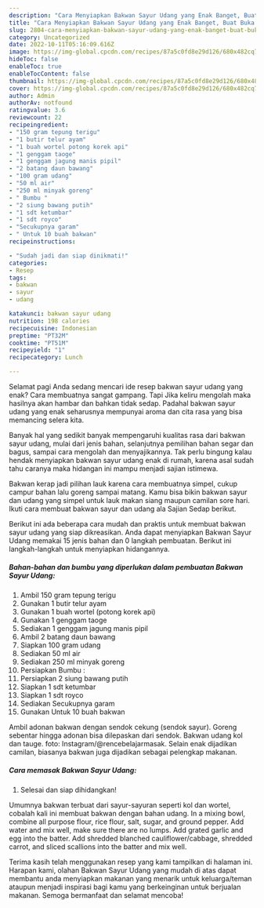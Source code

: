 ```yaml
---
description: "Cara Menyiapkan Bakwan Sayur Udang yang Enak Banget, Buat Buka Puasa Lezat"
title: "Cara Menyiapkan Bakwan Sayur Udang yang Enak Banget, Buat Buka Puasa Lezat"
slug: 2804-cara-menyiapkan-bakwan-sayur-udang-yang-enak-banget-buat-buka-puasa-lezat
category: Uncategorized
date: 2022-10-11T05:16:09.616Z
image: https://img-global.cpcdn.com/recipes/87a5c0fd8e29d126/680x482cq70/bakwan-sayur-udang-foto-resep-utama.jpg
hideToc: false
enableToc: true
enableTocContent: false
thumbnail: https://img-global.cpcdn.com/recipes/87a5c0fd8e29d126/680x482cq70/bakwan-sayur-udang-foto-resep-utama.jpg
cover: https://img-global.cpcdn.com/recipes/87a5c0fd8e29d126/680x482cq70/bakwan-sayur-udang-foto-resep-utama.jpg
author: Admin
authorAv: notfound
ratingvalue: 3.6
reviewcount: 22
recipeingredient:
- "150 gram tepung terigu"
- "1 butir telur ayam"
- "1 buah wortel potong korek api"
- "1 genggam taoge"
- "1 genggam jagung manis pipil"
- "2 batang daun bawang"
- "100 gram udang"
- "50 ml air"
- "250 ml minyak goreng"
- " Bumbu "
- "2 siung bawang putih"
- "1 sdt ketumbar"
- "1 sdt royco"
- "Secukupnya garam"
- " Untuk 10 buah bakwan"
recipeinstructions:

- "Sudah jadi dan siap dinikmati!"
categories:
- Resep
tags:
- bakwan
- sayur
- udang

katakunci: bakwan sayur udang 
nutrition: 198 calories
recipecuisine: Indonesian
preptime: "PT32M"
cooktime: "PT51M"
recipeyield: "1"
recipecategory: Lunch

---
```



Selamat pagi Anda sedang mencari ide resep bakwan sayur udang yang enak? Cara membuatnya sangat gampang. Tapi Jika keliru mengolah maka hasilnya akan hambar dan bahkan tidak sedap. Padahal bakwan sayur udang yang enak seharusnya mempunyai aroma dan cita rasa yang bisa memancing selera kita.


Banyak hal yang sedikit banyak mempengaruhi kualitas rasa dari bakwan sayur udang, mulai dari jenis bahan, selanjutnya pemilihan bahan segar dan bagus, sampai cara mengolah dan menyajikannya. Tak perlu bingung kalau hendak menyiapkan bakwan sayur udang enak di rumah, karena asal sudah tahu caranya maka hidangan ini mampu menjadi sajian istimewa.

Bakwan kerap jadi pilihan lauk karena cara membuatnya simpel, cukup campur bahan lalu goreng sampai matang. Kamu bisa bikin bakwan sayur dan udang yang simpel untuk lauk makan siang maupun camilan sore hari. Ikuti cara membuat bakwan sayur dan udang ala Sajian Sedap berikut.


Berikut ini ada beberapa cara mudah dan praktis untuk membuat bakwan sayur udang yang siap dikreasikan. Anda dapat menyiapkan Bakwan Sayur Udang memakai 15 jenis bahan dan 0 langkah pembuatan. Berikut ini langkah-langkah untuk menyiapkan hidangannya.

<!--inarticleads1-->

##### Bahan-bahan dan bumbu yang diperlukan dalam pembuatan Bakwan Sayur Udang:

1. Ambil 150 gram tepung terigu
1. Gunakan 1 butir telur ayam
1. Gunakan 1 buah wortel (potong korek api)
1. Gunakan 1 genggam taoge
1. Sediakan 1 genggam jagung manis pipil
1. Ambil 2 batang daun bawang
1. Siapkan 100 gram udang
1. Sediakan 50 ml air
1. Sediakan 250 ml minyak goreng
1. Persiapkan  Bumbu :
1. Persiapkan 2 siung bawang putih
1. Siapkan 1 sdt ketumbar
1. Siapkan 1 sdt royco
1. Sediakan Secukupnya garam
1. Gunakan  Untuk 10 buah bakwan


Ambil adonan bakwan dengan sendok cekung (sendok sayur). Goreng sebentar hingga adonan bisa dilepaskan dari sendok. Bakwan udang kol dan tauge. foto: Instagram/@rencebelajarmasak. Selain enak dijadikan camilan, biasanya bakwan juga dijadikan sebagai pelengkap makanan. 

<!--inarticleads2-->

##### Cara memasak Bakwan Sayur Udang:


1. Selesai dan siap dihidangkan!

Umumnya bakwan terbuat dari sayur-sayuran seperti kol dan wortel, cobalah kali ini membuat bakwan dengan bahan udang. In a mixing bowl, combine all purpose flour, rice flour, salt, sugar, and ground pepper. Add water and mix well, make sure there are no lumps. Add grated garlic and egg into the batter. Add shredded blanched cauliflower/cabbage, shredded carrot, and sliced scallions into the batter and mix well. 

Terima kasih telah menggunakan resep yang kami tampilkan di halaman ini. Harapan kami, olahan Bakwan Sayur Udang yang mudah di atas dapat membantu anda menyiapkan makanan yang menarik untuk keluarga/teman ataupun menjadi inspirasi bagi kamu yang berkeinginan untuk berjualan makanan. Semoga bermanfaat dan selamat mencoba!
